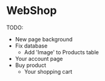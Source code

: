 # WebShop

TODO:
* New page background
* Fix database
  * Add 'Image' to Products table
* Your account page
* Buy product
  * Your shopping cart
